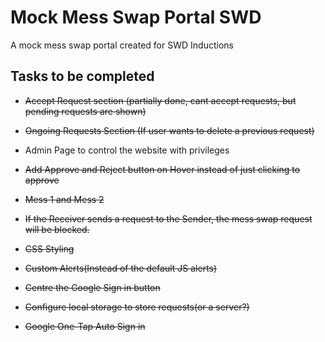 # Mock Mess Swap Portal SWD

A mock mess swap portal created for SWD Inductions 

## Tasks to be completed
* ~~Accept Request section (partially done, cant accept requests, but pending requests are shown)~~
* ~~Ongoing Requests Section (If user wants to delete a previous request)~~
* Admin Page to control the website with privileges
* ~~Add Approve and Reject button on Hover instead of just clicking to approve~~

* ~~Mess 1 and Mess 2~~
* ~~If the Receiver sends a request to the Sender, the mess swap request will be blocked.~~
* ~~CSS Styling~~
* ~~Custom Alerts(Instead of the default JS alerts)~~
* ~~Centre the Google Sign in button~~
* ~~Configure local storage to store requests(or a server?)~~
* ~~Google One-Tap Auto Sign in~~